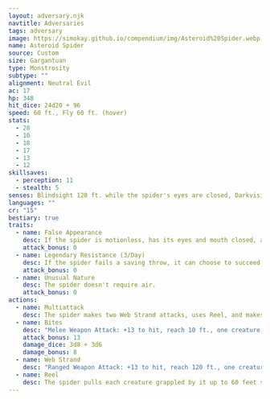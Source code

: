 ```yaml
---
layout: adversary.njk
navtitle: Adversaries
tags: adversary
image: https://simokay.github.io/compendium/img/Asteroid%20Spider.webp
name: Asteroid Spider
source: Custom
size: Gargantuan
type: Monstrosity
subtype: ""
alignment: Neutral Evil
ac: 17
hp: 348
hit_dice: 24d20 + 96
speed: 60 ft., Fly 60 ft. (hover)
stats:
  - 28
  - 10
  - 18
  - 17
  - 13
  - 12
skillsaves:
  - perception: 11
  - stealth: 5
senses: Blindsight 120 ft. while the spider's eyes are closed, Darkvision 120 ft., Passive Perception 21
languages: ""
cr: "15"
bestiary: true
traits:
  - name: False Appearance
    desc: If the spider is motionless, has its eyes and mouth closed, and has its legs wrapped around its body at the start of combat, it has advantage on its initiative roll. Moreover, if a creature hasn't observed the spider move or act, that creature must succeed on a DC 18 Intelligence (Investigation) check to discern that the spider is anything other than an asteroid.
    attack_bonus: 0
  - name: Legendary Resistance (3/Day)
    desc: If the spider fails a saving throw, it can choose to succeed instead.
    attack_bonus: 0
  - name: Unusual Nature
    desc: The spider doesn't require air.
    attack_bonus: 0
actions:
  - name: Multiattack
    desc: The spider makes two Web Strand attacks, uses Reel, and makes two Bite attacks.
  - name: Bites
    desc: "Melee Weapon Attack: +13 to hit, reach 10 ft., one creature in the swarm's space. Hit: 21 (3d8+8) piercing damage plus 10 (3d6) acid damage."
    attack_bonus: 13
    damage_dice: 3d8 + 3d6
    damage_bonus: 8
  - name: Web Strand
    desc: "Ranged Weapon Attack: +13 to hit, reach 120 ft., one creature. Hit: The target is grappled (escape DC 18). The web strand can be attacked and destroyed (AC 12; 20 hit points; vulnerability to fire damage; immunity to bludgeoning, poison, and psychic damage). The spider can grapple up to six creatures at a time using its web strands."
  - name: Reel
    desc: The spider pulls each creature grappled by it up to 60 feet straight toward itself.
---
```




